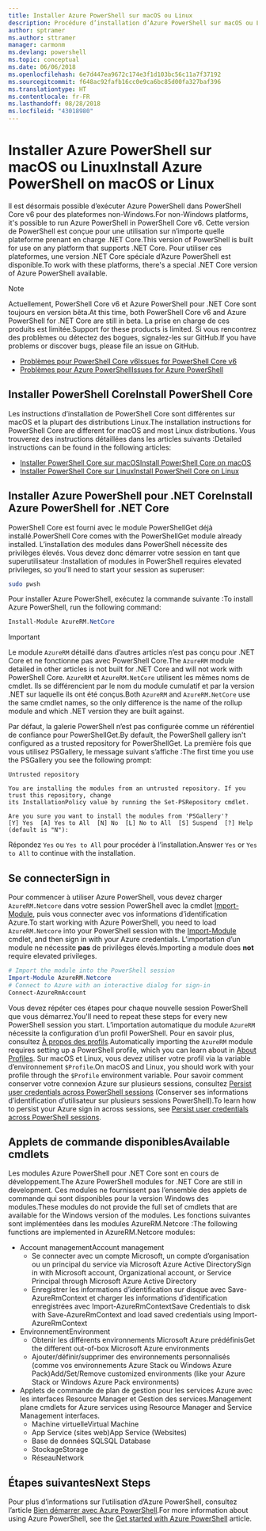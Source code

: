 ```yaml
---
title: Installer Azure PowerShell sur macOS ou Linux
description: Procédure d’installation d’Azure PowerShell sur macOS ou Linux.
author: sptramer
ms.author: sttramer
manager: carmonm
ms.devlang: powershell
ms.topic: conceptual
ms.date: 06/06/2018
ms.openlocfilehash: 6e7d447ea9672c174e3f1d103bc56c11a7f37192
ms.sourcegitcommit: f648ac92fafb16cc0e9ca6bc85d00fa327baf396
ms.translationtype: HT
ms.contentlocale: fr-FR
ms.lasthandoff: 08/28/2018
ms.locfileid: "43018980"
---
```

# <a name="install-azure-powershell-on-macos-or-linux"></a><span data-ttu-id="cb0d3-103">Installer Azure PowerShell sur macOS ou Linux</span><span class="sxs-lookup"><span data-stu-id="cb0d3-103">Install Azure PowerShell on macOS or Linux</span></span>

<span data-ttu-id="cb0d3-104">Il est désormais possible d’exécuter Azure PowerShell dans PowerShell Core v6 pour des plateformes non-Windows.</span><span class="sxs-lookup"><span data-stu-id="cb0d3-104">For non-Windows platforms, it's possible to run Azure PowerShell in PowerShell Core v6.</span></span> <span data-ttu-id="cb0d3-105">Cette version de PowerShell est conçue pour une utilisation sur n’importe quelle plateforme prenant en charge .NET Core.</span><span class="sxs-lookup"><span data-stu-id="cb0d3-105">This version of PowerShell is built for use on any platform that supports .NET Core.</span></span> <span data-ttu-id="cb0d3-106">Pour utiliser ces plateformes, une version .NET Core spéciale d’Azure PowerShell est disponible.</span><span class="sxs-lookup"><span data-stu-id="cb0d3-106">To work with these platforms, there's a special .NET Core version of Azure PowerShell available.</span></span>

> [!NOTE]
> <span data-ttu-id="cb0d3-107">Actuellement, PowerShell Core v6 et Azure PowerShell pour .NET Core sont toujours en version bêta.</span><span class="sxs-lookup"><span data-stu-id="cb0d3-107">At this time, both PowerShell Core v6 and Azure PowerShell for .NET Core are still in beta.</span></span>
> <span data-ttu-id="cb0d3-108">La prise en charge de ces produits est limitée.</span><span class="sxs-lookup"><span data-stu-id="cb0d3-108">Support for these products is limited.</span></span> <span data-ttu-id="cb0d3-109">Si vous rencontrez des problèmes ou détectez des bogues, signalez-les sur GitHub.</span><span class="sxs-lookup"><span data-stu-id="cb0d3-109">If you have problems or discover bugs, please file an issue on GitHub.</span></span>
>
> * [<span data-ttu-id="cb0d3-110">Problèmes pour PowerShell Core v6</span><span class="sxs-lookup"><span data-stu-id="cb0d3-110">Issues for PowerShell Core v6</span></span>](https://github.com/PowerShell/PowerShell/issues)
> * [<span data-ttu-id="cb0d3-111">Problèmes pour Azure PowerShell</span><span class="sxs-lookup"><span data-stu-id="cb0d3-111">Issues for Azure PowerShell</span></span>](https://github.com/azure/azure-docs-powershell/issues)

## <a name="install-powershell-core"></a><span data-ttu-id="cb0d3-112">Installer PowerShell Core</span><span class="sxs-lookup"><span data-stu-id="cb0d3-112">Install PowerShell Core</span></span>

<span data-ttu-id="cb0d3-113">Les instructions d’installation de PowerShell Core sont différentes sur macOS et la plupart des distributions Linux.</span><span class="sxs-lookup"><span data-stu-id="cb0d3-113">The installation instructions for PowerShell Core are different for macOS and most Linux distributions.</span></span>
<span data-ttu-id="cb0d3-114">Vous trouverez des instructions détaillées dans les articles suivants :</span><span class="sxs-lookup"><span data-stu-id="cb0d3-114">Detailed instructions can be found in the following articles:</span></span>

* [<span data-ttu-id="cb0d3-115">Installer PowerShell Core sur macOS</span><span class="sxs-lookup"><span data-stu-id="cb0d3-115">Install PowerShell Core on macOS</span></span>](/powershell/scripting/setup/installing-powershell-core-on-macos)
* [<span data-ttu-id="cb0d3-116">Installer PowerShell Core sur Linux</span><span class="sxs-lookup"><span data-stu-id="cb0d3-116">Install PowerShell Core on Linux</span></span>](/powershell/scripting/setup/installing-powershell-core-on-linux)

## <a name="install-azure-powershell-for-net-core"></a><span data-ttu-id="cb0d3-117">Installer Azure PowerShell pour .NET Core</span><span class="sxs-lookup"><span data-stu-id="cb0d3-117">Install Azure PowerShell for .NET Core</span></span>

<span data-ttu-id="cb0d3-118">PowerShell Core est fourni avec le module PowerShellGet déjà installé.</span><span class="sxs-lookup"><span data-stu-id="cb0d3-118">PowerShell Core comes with the PowerShellGet module already installed.</span></span> <span data-ttu-id="cb0d3-119">L’installation des modules dans PowerShell nécessite des privilèges élevés. Vous devez donc démarrer votre session en tant que superutilisateur :</span><span class="sxs-lookup"><span data-stu-id="cb0d3-119">Installation of modules in PowerShell requires elevated privileges, so you'll need to start your session as superuser:</span></span>

```bash
sudo pwsh
```

<span data-ttu-id="cb0d3-120">Pour installer Azure PowerShell, exécutez la commande suivante :</span><span class="sxs-lookup"><span data-stu-id="cb0d3-120">To install Azure PowerShell, run the following command:</span></span>

```powershell
Install-Module AzureRM.NetCore
```

> [!IMPORTANT]
> <span data-ttu-id="cb0d3-121">Le module `AzureRM` détaillé dans d’autres articles n’est pas conçu pour .NET Core et ne fonctionne pas avec PowerShell Core.</span><span class="sxs-lookup"><span data-stu-id="cb0d3-121">The `AzureRM` module detailed in other articles is not built for .NET Core and will not work with PowerShell Core.</span></span> <span data-ttu-id="cb0d3-122">`AzureRM` et `AzureRM.NetCore` utilisent les mêmes noms de cmdlet. Ils se différencient par le nom du module cumulatif et par la version .NET sur laquelle ils ont été conçus.</span><span class="sxs-lookup"><span data-stu-id="cb0d3-122">Both `AzureRM` and `AzureRM.NetCore` use the same cmdlet names, so the only difference is the name of the rollup module and which .NET version they are built against.</span></span>

<span data-ttu-id="cb0d3-123">Par défaut, la galerie PowerShell n’est pas configurée comme un référentiel de confiance pour PowerShellGet.</span><span class="sxs-lookup"><span data-stu-id="cb0d3-123">By default, the PowerShell gallery isn't configured as a trusted repository for PowerShellGet.</span></span> <span data-ttu-id="cb0d3-124">La première fois que vous utilisez PSGallery, le message suivant s’affiche :</span><span class="sxs-lookup"><span data-stu-id="cb0d3-124">The first time you use the PSGallery you see the following prompt:</span></span>

```output
Untrusted repository

You are installing the modules from an untrusted repository. If you trust this repository, change
its InstallationPolicy value by running the Set-PSRepository cmdlet.

Are you sure you want to install the modules from 'PSGallery'?
[Y] Yes  [A] Yes to All  [N] No  [L] No to All  [S] Suspend  [?] Help (default is "N"):
```

<span data-ttu-id="cb0d3-125">Répondez `Yes` ou `Yes to All` pour procéder à l’installation.</span><span class="sxs-lookup"><span data-stu-id="cb0d3-125">Answer `Yes` or `Yes to All` to continue with the installation.</span></span>

## <a name="sign-in"></a><span data-ttu-id="cb0d3-126">Se connecter</span><span class="sxs-lookup"><span data-stu-id="cb0d3-126">Sign in</span></span>

<span data-ttu-id="cb0d3-127">Pour commencer à utiliser Azure PowerShell, vous devez charger `AzureRM.Netcore` dans votre session PowerShell avec la cmdlet [Import-Module](/powershell/module/Microsoft.PowerShell.Core/Import-Module), puis vous connecter avec vos informations d’identification Azure.</span><span class="sxs-lookup"><span data-stu-id="cb0d3-127">To start working with Azure PowerShell, you need to load `AzureRM.Netcore` into your PowerShell session with the [Import-Module](/powershell/module/Microsoft.PowerShell.Core/Import-Module) cmdlet, and then sign in with your Azure credentials.</span></span> <span data-ttu-id="cb0d3-128">L’importation d’un module ne nécessite __pas__ de privilèges élevés.</span><span class="sxs-lookup"><span data-stu-id="cb0d3-128">Importing a module does __not__ require elevated privileges.</span></span>

```powershell
# Import the module into the PowerShell session
Import-Module AzureRM.Netcore
# Connect to Azure with an interactive dialog for sign-in
Connect-AzureRmAccount
```

<span data-ttu-id="cb0d3-129">Vous devez répéter ces étapes pour chaque nouvelle session PowerShell que vous démarrez.</span><span class="sxs-lookup"><span data-stu-id="cb0d3-129">You'll need to repeat these steps for every new PowerShell session you start.</span></span> <span data-ttu-id="cb0d3-130">L’importation automatique du module `AzureRM` nécessite la configuration d’un profil PowerShell. Pour en savoir plus, consultez [À propos des profils](/powershell/module/microsoft.powershell.core/about/about_profiles).</span><span class="sxs-lookup"><span data-stu-id="cb0d3-130">Automatically importing the `AzureRM` module requires setting up a PowerShell profile, which you can learn about in [About Profiles](/powershell/module/microsoft.powershell.core/about/about_profiles).</span></span>
<span data-ttu-id="cb0d3-131">Sur macOS et Linux, vous devez utiliser votre profil via la variable d’environnement `$Profile`.</span><span class="sxs-lookup"><span data-stu-id="cb0d3-131">On macOS and Linux, you should work with your profile through the `$Profile` environment variable.</span></span> <span data-ttu-id="cb0d3-132">Pour savoir comment conserver votre connexion Azure sur plusieurs sessions, consultez [Persist user credentials across PowerShell sessions](context-persistence.md) (Conserver ses informations d’identification d’utilisateur sur plusieurs sessions PowerShell).</span><span class="sxs-lookup"><span data-stu-id="cb0d3-132">To learn how to persist your Azure sign in across sessions, see [Persist user credentials across PowerShell sessions](context-persistence.md).</span></span>

## <a name="available-cmdlets"></a><span data-ttu-id="cb0d3-133">Applets de commande disponibles</span><span class="sxs-lookup"><span data-stu-id="cb0d3-133">Available cmdlets</span></span>

<span data-ttu-id="cb0d3-134">Les modules Azure PowerShell pour .NET Core sont en cours de développement.</span><span class="sxs-lookup"><span data-stu-id="cb0d3-134">The Azure PowerShell modules for .NET Core are still in development.</span></span> <span data-ttu-id="cb0d3-135">Ces modules ne fournissent pas l’ensemble des applets de commande qui sont disponibles pour la version Windows des modules.</span><span class="sxs-lookup"><span data-stu-id="cb0d3-135">These modules do not provide the full set of cmdlets that are available for the Windows version of the modules.</span></span> <span data-ttu-id="cb0d3-136">Les fonctions suivantes sont implémentées dans les modules AzureRM.Netcore :</span><span class="sxs-lookup"><span data-stu-id="cb0d3-136">The following functions are implemented in AzureRM.Netcore modules:</span></span>

* <span data-ttu-id="cb0d3-137">Account management</span><span class="sxs-lookup"><span data-stu-id="cb0d3-137">Account management</span></span>
  * <span data-ttu-id="cb0d3-138">Se connecter avec un compte Microsoft, un compte d’organisation ou un principal du service via Microsoft Azure Active Directory</span><span class="sxs-lookup"><span data-stu-id="cb0d3-138">Sign in with Microsoft account, Organizational account, or Service Principal through Microsoft Azure Active Directory</span></span>
  * <span data-ttu-id="cb0d3-139">Enregistrer les informations d’identification sur disque avec Save-AzureRmContext et charger les informations d’identification enregistrées avec Import-AzureRmContext</span><span class="sxs-lookup"><span data-stu-id="cb0d3-139">Save Credentials to disk with Save-AzureRmContext and load saved credentials using Import-AzureRmContext</span></span>
* <span data-ttu-id="cb0d3-140">Environnement</span><span class="sxs-lookup"><span data-stu-id="cb0d3-140">Environment</span></span>
  * <span data-ttu-id="cb0d3-141">Obtenir les différents environnements Microsoft Azure prédéfinis</span><span class="sxs-lookup"><span data-stu-id="cb0d3-141">Get the different out-of-box Microsoft Azure environments</span></span>
  * <span data-ttu-id="cb0d3-142">Ajouter/définir/supprimer des environnements personnalisés (comme vos environnements Azure Stack ou Windows Azure Pack)</span><span class="sxs-lookup"><span data-stu-id="cb0d3-142">Add/Set/Remove customized environments (like your Azure Stack or Windows Azure Pack environments)</span></span>
* <span data-ttu-id="cb0d3-143">Applets de commande de plan de gestion pour les services Azure avec les interfaces Resource Manager et Gestion des services.</span><span class="sxs-lookup"><span data-stu-id="cb0d3-143">Management plane cmdlets for Azure services using Resource Manager and Service Management interfaces.</span></span>
  * <span data-ttu-id="cb0d3-144">Machine virtuelle</span><span class="sxs-lookup"><span data-stu-id="cb0d3-144">Virtual Machine</span></span>
  * <span data-ttu-id="cb0d3-145">App Service (sites web)</span><span class="sxs-lookup"><span data-stu-id="cb0d3-145">App Service (Websites)</span></span>
  * <span data-ttu-id="cb0d3-146">Base de données SQL</span><span class="sxs-lookup"><span data-stu-id="cb0d3-146">SQL Database</span></span>
  * <span data-ttu-id="cb0d3-147">Stockage</span><span class="sxs-lookup"><span data-stu-id="cb0d3-147">Storage</span></span>
  * <span data-ttu-id="cb0d3-148">Réseau</span><span class="sxs-lookup"><span data-stu-id="cb0d3-148">Network</span></span>

## <a name="next-steps"></a><span data-ttu-id="cb0d3-149">Étapes suivantes</span><span class="sxs-lookup"><span data-stu-id="cb0d3-149">Next Steps</span></span>

<span data-ttu-id="cb0d3-150">Pour plus d’informations sur l’utilisation d’Azure PowerShell, consultez l’article [Bien démarrer avec Azure PowerShell](get-started-azureps.md).</span><span class="sxs-lookup"><span data-stu-id="cb0d3-150">For more information about using Azure PowerShell, see the [Get started with Azure PowerShell](get-started-azureps.md) article.</span></span>
